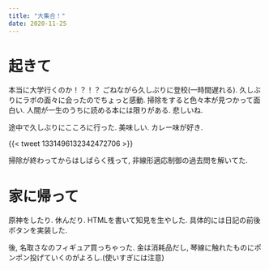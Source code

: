 ```yaml
---
title: "大集合！"
date: 2020-11-25
---
```


# 起きて
本当に大学行くのか！？！？
ごねながら久しぶりに登校(一時間遅れる). 久しぶりにラボの面々に会ったのでちょっと感動. 掃除をすると色々本が見つかって面白い. 人間が一生のうちに読める本には限りがある. 悲しいね.

途中で久しぶりにこころに行った. 美味しい. カレー味が好き.

{{< tweet 1331496132342472706 >}}

掃除が終わってからはしばらく残って, 非線形適応制御の過去問を解いてた.
# 家に帰って

原神をしたり. 休んだり. HTMLを書いて知見を生やした. 具体的には日記の前後ボタンを実装した.

後, 名取さなのフィギュア買っちゃった. 金は消耗品だし, 琴線に触れたものにポンポン投げていくのがよろし.(使いすぎには注意)
